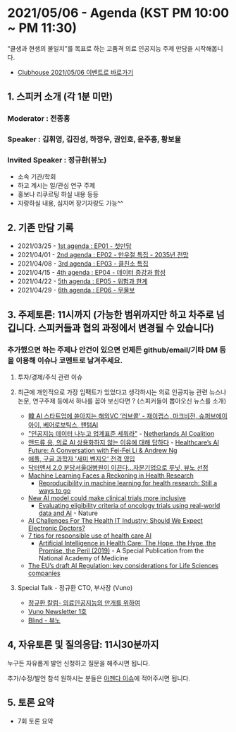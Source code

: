 # 2021/05/06 - Agenda (KST PM 10:00 ~ PM 11:30)

“클생과 현생의 불일치”를 목표로 하는 고품격 의료 인공지능 주제 만담을 시작해봅니다. 

* [Clubhouse 2021/05/06 이벤트로 바로가기](https://www.joinclubhouse.com/event/xXLd4aN3)

## 1. 스피커 소개 (각 1분 미만)
### Moderator : 전종홍
### Speaker : 김휘영, 김진성, 하정우, 권인호, 윤주흥, 황보율 
### Invited Speaker : 정규환(뷰노)
* 소속 기관/학회
* 하고 계시는 일/관심 연구 주제
* 홍보나 리쿠르팅 하실 내용 등등
* 자랑하실 내용, 심지어 장기자랑도 가능^^

## 2. 기존 만담 기록 
* 2021/03/25 - [1st agenda : EP01 - 첫만담](/20210325-1st-agenda.md)
* 2021/04/01 - [2nd agenda : EP02 - 만우절 특집 - 2035년 전망](/20210401-2nd-agenda.md)
* 2021/04/08 - [3rd agenda : EP03 - 클친소 특집](/20210408-3rd-agenda.md)
* 2021/04/15 - [4th agenda : EP04 - 데이터 증강과 합성](/20210415-4th-agenda.md)
* 2021/04/22 - [5th agenda : EP05 - 위험과 한계](/20210422-5th-agenda.md)
* 2021/04/29 - [6th agenda : EP06 - 무물보](/20210429-6th-agenda.md)

## 3. 주제토론: 11시까지 (가능한 범위까지만 하고 차주로 넘깁니다. 스피커들과 협의 과정에서 변경될 수 있습니다)

### 추가했으면 하는 주제나 안건이 있으면 언제든 github/email/기타 DM 등을 이용해 이슈나 코멘트로 남겨주세요. 

1. 투자/경제/주식 관련 이슈 

2. 최근에 개인적으로 가장 임팩트가 있었다고 생각하시는 의료 인공지능 관련  뉴스나 논문, 연구주제 등에서 하나를 꼽아 보신다면 ? (스피커들이 뽑아오신 뉴스를 소개) 
   * [韓 AI 스타트업에 쏟아지는 해외VC ‘러브콜’ - 재이랩스, 마크비전, 슈퍼브에이아이, 베어로보틱스, 팬텀AI](https://platum.kr/archives/162234)
   * ["인공지능 데이터 나누고 업계표준 세워라"](https://news.mt.co.kr/mtview.php?no=2021042916332961060) - [Netherlands AI Coalition](https://nlaic.com/en/about-nl-aic/)
   * [앤드류 응, 의료 AI 상용화하지 않는 이유에 대해 답하다](http://www.aitimes.com/news/articleView.html?idxno=138356) - [Healthcare’s AI Future: A Conversation with Fei-Fei Li & Andrew Ng](https://www.youtube.com/watch?v=Gbnep6RJinQ&t=1312s)
   * [애플, 구글 과학자 '새미 벤지오' 전격 영입](http://www.aitimes.com/news/articleView.html?idxno=138344)
   * [닥터앤서 2.0 분당서울대병원이 이끈다...자문기업으로 루닛, 뷰노 선정](http://www.aitimes.com/news/articleView.html?idxno=138371)
   * [Machine Learning Faces a Reckoning in Health Research](https://spectrum.ieee.org/the-human-os/artificial-intelligence/medical-ai/machine-learning-faces-a-reckoning-in-health-research)
      * [Reproducibility in machine learning for health research: Still a ways to go](https://stm.sciencemag.org/content/13/586/eabb1655.full)
   * [New AI model could make clinical trials more inclusive](https://www.stanforddaily.com/2021/04/21/new-ai-model-could-make-clinical-trials-more-inclusive/)
      * [Evaluating eligibility criteria of oncology trials using real-world data and AI](https://www.nature.com/articles/s41586-021-03430-5) - Nature 
   * [AI Challenges For The Health IT Industry: Should We Expect Electronic Doctors?](https://www.forbes.com/sites/forbesbusinessdevelopmentcouncil/2021/04/27/ai-challenges-for-the-health-it-industry-should-we-expect-electronic-doctors/?sh=471382385cd8)
   * [7 tips for responsible use of health care AI](https://www.ama-assn.org/practice-management/digital/7-tips-responsible-use-health-care-ai)
      * [Artificial Intelligence in Health Care: The Hope, the Hype, the Promise, the Peril (2019)](https://nam.edu/artificial-intelligence-special-publication/) - A Special Publication from the National Academy of Medicine
   * [The EU’s draft AI Regulation: key considerations for Life Sciences companies](https://lifesciences.dlapiper.com/post/102gx33/the-eus-draft-ai-regulation-key-considerations-for-life-sciences-companies)
   
5. Special Talk - 정규환 CTO, 부사장 (Vuno)  
   * [정규환 칼럼- 의료인공지능의 만개를 위하여](http://www.aitimes.com/news/articleView.html?idxno=138143)
   * [Vuno Newsletter 1호](https://stibee.com/api/v1.0/emails/share/-ttUJaFo8mfQ18U_hFPeLdJLtac9og==?fbclid=IwAR3ef3TruE4zF5MbSF1I7PhCtJLfvm_jjk9qdJZIVhLDS9nFAZwfE07Nt1M)
   * [Blind - 뷰노](https://www.teamblind.com/kr/company/%EB%B7%B0%EB%85%B8/)

## 4, 자유토론 및 질의응답: 11시30분까지

누구든 자유롭게 발언 신청하고 질문을 해주시면 됩니다. 

추가/수정/발언 참석 원하시는 분들은 [아젠다 이슈](https://github.com/hollobit/AIML-in-Medicine-club/issues/8)에 적어주시면 됩니다. 

## 5. 토론 요약

* 7회 토론 요약 
